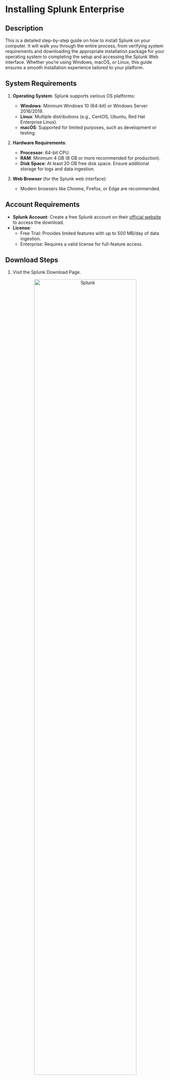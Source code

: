 # Installing Splunk Enterprise

## Description
<p>This is a detailed step-by-step guide on how to install Splunk on your computer. It will walk you through the entire process, from verifying system requirements and downloading the appropriate installation package for your operating system to completing the setup and accessing the Splunk Web interface. Whether you’re using Windows, macOS, or Linux, this guide ensures a smooth installation experience tailored to your platform.</p>

## System Requirements

1. **Operating System**: Splunk supports various OS platforms:
   - **Windows**: Minimum Windows 10 (64-bit) or Windows Server 2016/2019.
   - **Linux**: Multiple distributions (e.g., CentOS, Ubuntu, Red Hat Enterprise Linux).
   - **macOS**: Supported for limited purposes, such as development or testing.

2. **Hardware Requirements**:
   - **Processor**: 64-bit CPU.
   - **RAM**: Minimum 4 GB (8 GB or more recommended for production).
   - **Disk Space**: At least 20 GB free disk space. Ensure additional storage for logs and data ingestion.

3. **Web Browser** (for the Splunk web interface):
   - Modern browsers like Chrome, Firefox, or Edge are recommended.

## Account Requirements

- **Splunk Account**: Create a free Splunk account on their [official website](https://www.splunk.com/) to access the download.
- **License**:
  - Free Trial: Provides limited features with up to 500 MB/day of data ingestion.
  - Enterprise: Requires a valid license for full-feature access.

## Download Steps

1. Visit the Splunk Download Page.
<p align="center">
<img src="https://i.imgur.com/6tqm9Qj.png" height="80%" width="80%" alt="Splunk"/>
</p>

2. Choose the appropriate Splunk product and version:
   - Splunk Enterprise
   - Splunk Cloud
   - Splunk Universal Forwarder
     
3. Log in or create a Splunk account.
<p align="center">
<img src="https://i.imgur.com/VOwvmSr.png" height="80%" width="80%" alt="Splunk"/>
</p>

4. Select your platform (Windows, Linux, or macOS) and download the installation package.
<p align="center">
<img src="https://i.imgur.com/8ozBV8F.png" height="80%" width="80%" alt="Splunk"/>
</p>

## Windows Installation Instructions

<p>For this tutorial you will install Splunk Enterprise using the default installation settings, which run the software as the Local System user, admin.</p>

1. Navigate to the folder or directory where the installer is located.
<p align="center">
<img src="https://i.imgur.com/QhdoUtm.png" height="80%" width="80%" alt="Splunk"/>
</p>

2. Double-click the ``splunk.msi`` file to start the installer.

3. In the Welcome panel, read the License Agreement and click Check this box to accept the license agreement.
<p align="center">
<img src="https://i.imgur.com/s8kbpo0.png" height="80%" width="80%" alt="Splunk"/>
</p>

4. Click Next.

5. A terminal window appears and you are prompted to specify an administrator userid and password to use with the Splunk Trial.
   > The password must be at least 8 characters in length. The cursor will not advance as you type.
   > Make note of the userid and password. You will use these credentials to login Splunk Enterprise.
<p align="center">
<img src="https://i.imgur.com/07a07zh.png" height="80%" width="80%" alt="Splunk"/>
</p>

6. Click Next.

7. (Optional) You are prompted to create a shortcut on the Start Menu. If you want to do this, click Create Start Menu shortcut.
<p align="center">
<img src="https://i.imgur.com/teCoRI2.png" height="80%" width="80%" alt="Splunk"/>
</p>

8. Click Install.
<p align="center">
<img src="https://i.imgur.com/oduURaL.png" height="80%" width="80%" alt="Splunk"/>
</p>

9. In the Installation Complete panel, confirm that the Launch browser with Splunk check box is selected.
<p align="center">
<img src="https://i.imgur.com/QVrOE9u.png" height="80%" width="80%" alt="Splunk"/>
</p>

10. Click Finish.
    > The installation finishes, Splunk Enterprise starts, and Splunk Web launches in a browser window.
<p align="center">
<img src="https://i.imgur.com/SZeoE88.png" height="80%" width="80%" alt="Splunk"/>
</p>


